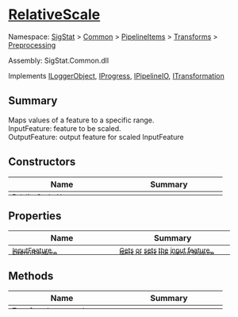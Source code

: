 # [RelativeScale](./RelativeScale.md)

Namespace: [SigStat]() > [Common](./../../../README.md) > [PipelineItems]() > [Transforms]() > [Preprocessing](./README.md)

Assembly: SigStat.Common.dll

Implements [ILoggerObject](./../../../ILoggerObject.md), [IProgress](./../../../Helpers/IProgress.md), [IPipelineIO](./../../../Pipeline/IPipelineIO.md), [ITransformation](./../../../ITransformation.md)

## Summary
Maps values of a feature to a specific range.  <br>InputFeature: feature to be scaled.<br>OutputFeature: output feature for scaled InputFeature

## Constructors

| Name | Summary | 
| --- | --- | 
| <sub>RelativeScale (  )</sub><div style="margin: -28px 0px 0px 0px;"><img width=200/>  | <sub></sub><div style="margin: -28px 0px 0px 0px;"><img width=200/>  | <br>


## Properties

| Name | Summary | 
| --- | --- | 
| <sub>InputFeature</sub><div style="margin: -28px 0px 0px 0px;"><img width=200/>  | <sub>Gets or sets the input feature.</sub><div style="margin: -28px 0px 0px 0px;"><img width=200/>  | <br>
| <sub>OutputFeature</sub><div style="margin: -28px 0px 0px 0px;"><img width=200/>  | <sub>Gets or sets the output feature.</sub><div style="margin: -28px 0px 0px 0px;"><img width=200/>  | <br>
| <sub>ReferenceFeature</sub><div style="margin: -28px 0px 0px 0px;"><img width=200/>  | <sub>Gets or sets the reference feature.</sub><div style="margin: -28px 0px 0px 0px;"><img width=200/>  | <br>


## Methods

| Name | Summary | 
| --- | --- | 
| <sub>[Transform](./Methods/RelativeScale-100663787.md) ( [`Signature`](./../../../Signature.md) )</sub><div style="margin: -28px 0px 0px 0px;"><img width=200/>  | <sub></sub><div style="margin: -28px 0px 0px 0px;"><img width=200/>  | <br>


